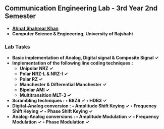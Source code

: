## Communication Engineering Lab - 3rd Year 2nd Semester
- **[Ahnaf Shahrear Khan](https://github.com/ahnafshahrear)**
- **Computer Science & Engineering, University of Rajshahi**

### Lab Tasks
- **Basic implementation of Analog, Digital signal & Composite Signal ✓**
- **Implementation of the following line coding techniques :** 
	- **Unipolar NRZ ✓**
	- **Polar NRZ-L & NRZ-I ✓**
	- **Polar RZ ✓**
	- **Manchester & Differential Manchester ✓**
	- **Bipolar AMI ✓**
	- **Multitransition MLT-3 ✓**
- **Scrambling techniques : ◦ B8ZS ✓ ◦ HDB3 ✓**
- **Digital-Analog conversion : ◦ Amplitude Shift Keying ✓ ◦ Frequency Shift Keying ✓ ◦ Phase Shift Keying ✓**
- **Analog-Analog conversions : ◦ Amplitude Modulation ✓ ◦ Frequency Modulation ✓ ◦ Phase Modulation ✓**